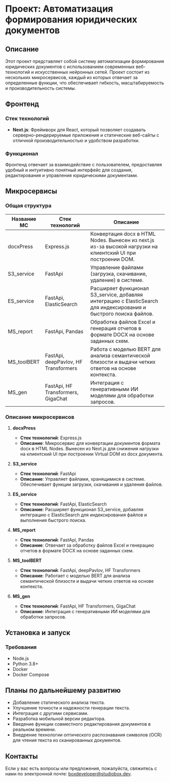 # Проект: Автоматизация формирования юридических документов

## Описание

Этот проект представляет собой систему автоматизации формирования юридических документов с использованием современных веб-технологий и искусственных нейронных сетей. Проект состоит из нескольких микросервисов, каждый из которых отвечает за определенные функции, что обеспечивает гибкость, масштабируемость и производительность системы.

## Фронтенд

### Стек технологий

- **Next.js**: Фреймворк для React, который позволяет создавать серверно-рендерируемые приложения и статические веб-сайты с отличной производительностью и удобством разработки.

### Функционал

Фронтенд отвечает за взаимодействие с пользователем, предоставляя удобный и интуитивно понятный интерфейс для создания, редактирования и управления юридическими документами.

## Микросервисы

### Общая структура

| Название МС   | Стек технологий                | Описание                                                                                                   |
|---------------|--------------------------------|------------------------------------------------------------------------------------------------------------|
| docxPress     | Express.js                     | Конвертация docx в HTML Nodes. Вынесен из next.js из-за высокой нагрузки на клиентский UI при построении DOM. |
| S3_service    | FastApi                        | Управление файлами (загрузка, скачивание, удаление) в системе.                                             |
| ES_service    | FastApi, ElasticSearch         | Расширяет функционал S3_service, добавляя интеграцию с ElasticSearch для индексирования и быстрого поиска файлов. |
| MS_report     | FastApi, Pandas                | Обработка файлов Excel и генерация отчетов в формате DOCX на основе заданных схем.                         |
| MS_toolBERT   | FastApi, deepPavlov, HF Transformers | Работа с моделью BERT для анализа семантической близости и выдачи четких ответов на основе контекста.         |
| MS_gen        | FastApi, HF Transformers, GigaChat | Интеграция с генеративными ИИ моделями для обработки запросов.                                              |

### Описание микросервисов

1. **docxPress**
    - **Стек технологий**: Express.js
    - **Описание**: Микросервис для конвертации документов формата docx в HTML Nodes. Вынесен из Next.js для снижения нагрузки на клиентский UI при построении Virtual DOM из docx документа.

2. **S3_service**
    - **Стек технологий**: FastApi
    - **Описание**: Управляет файлами, хранящимися в системе. Обеспечивает функции загрузки, скачивания и удаления файлов.

3. **ES_service**
    - **Стек технологий**: FastApi, ElasticSearch
    - **Описание**: Расширяет функционал S3_service, добавляя интеграцию с ElasticSearch для индексирования файлов и выполнения быстрого поиска.

4. **MS_report**
    - **Стек технологий**: FastApi, Pandas
    - **Описание**: Отвечает за обработку файлов Excel и генерацию отчетов в формате DOCX на основе заданных схем.

5. **MS_toolBERT**
    - **Стек технологий**: FastApi, deepPavlov, HF Transformers
    - **Описание**: Работает с моделью BERT для анализа семантической близости и выдачи четких ответов на основе контекста.

6. **MS_gen**
    - **Стек технологий**: FastApi, HF Transformers, GigaChat
    - **Описание**: Интеграция с генеративными ИИ моделями для обработки запросов.

## Установка и запуск

### Требования

- Node.js
- Python 3.8+
- Docker
- Docker Compose

## Планы по дальнейшему развитию

- Добавление статического анализа текста.
- Улучшение точности и надежности генерации текста.
- Интеграция с другими сервисами.
- Разработка мобильной версии редактора.
- Введение функции совместного редактирования документов в реальном времени.
- Внедрение технологии оптического распознавания символов (OCR) для чтения текста из сканированных документов.

## Контакты

Если у вас есть вопросы или предложения, пожалуйста, свяжитесь с нами по электронной почте: [boxdeveloper@studiobox.dev](mailto:boxdeveloper@studiobox.dev).